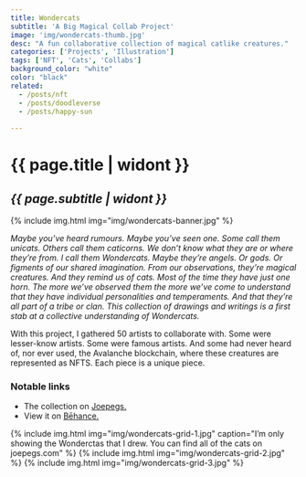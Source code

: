 ```yaml
---
title: Wondercats
subtitle: 'A Big Magical Collab Project'
image: 'img/wondercats-thumb.jpg'
desc: "A fun collaborative collection of magical catlike creatures."
categories: ['Projects', 'Illustration']
tags: ['NFT', 'Cats', 'Collabs']
background_color: "white"
color: "black"
related:
  - /posts/nft
  - /posts/doodleverse
  - /posts/happy-sun
  
---
```

# {{ page.title | widont }}
## *{{ page.subtitle | widont }}*

{% include img.html img="img/wondercats-banner.jpg" %}

*Maybe you’ve heard rumours. Maybe you’ve seen one. Some call them unicats. Others call them caticorns. We don’t know what they are or where they’re from. I call them Wondercats. Maybe they’re angels. Or gods. Or figments of our shared imagination. From our observations, they’re magical creatures. And they remind us of cats. Most of the time they have just one horn. The more we’ve observed them the more we’ve come to understand that they have individual personalities and temperaments. And that they’re all part of a tribe or clan. This collection of drawings and writings is a first stab at a collective understanding of Wondercats.*

With this project, I gathered 50 artists to collaborate with. Some were lesser-know artists. Some were famous artists. And some had never heard of, nor ever used, the Avalanche blockchain, where these creatures are represented as NFTS. Each piece is a unique piece.

### Notable links
- The collection on [Joepegs.](https://ttkb.me/wcats)
- View it on [Bēhance.](https://www.behance.net/gallery/155432147/Wondercats-A-Big-Magical-Collab-Project)

{% include img.html img="img/wondercats-grid-1.jpg" caption="I’m only showing the Wonderctas that I drew. You can find all of the cats on joepegs.com" %}
{% include img.html img="img/wondercats-grid-2.jpg" %}
{% include img.html img="img/wondercats-grid-3.jpg" %}